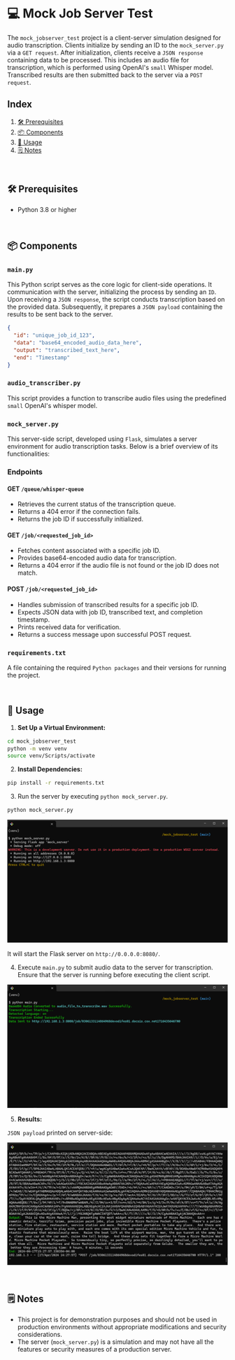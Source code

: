 # 💻 Mock Job Server Test

The `mock_jobserver_test` project is a client-server simulation designed for audio transcription. Clients initialize by sending an ID to the `mock_server.py` via a `GET request`. After initialization, clients receive a `JSON response` containing data to be processed. This includes an audio file for transcription, which is performed using OpenAI's `small` Whisper model. Transcribed results are then submitted back to the server via a `POST request`.

## Index

1. <div align=left><a href="#prerequisites" style="padding-top: 50px;">🛠️ Prerequisites</a></div>
2. <div align=left><a href="#components" style="padding-top: 50px;">📦 Components</a></div>
3. <div align=left><a href="#usage" style="padding-top: 50px;">🚀 Usage</a></div>
4. <div align=left><a href="#notes" style="padding-top: 50px;">🗒️ Notes</a></div>

<a name="prerequisites"></a>

</br>

## 🛠️ Prerequisites

- Python 3.8 or higher

<a name="components"></a>

</br>

## 📦 Components

### `main.py`

This Python script serves as the core logic for client-side operations. It communication with the server, initializing the process by sending an `ID`. Upon receiving a `JSON response`, the script conducts transcription based on the provided data. Subsequently, it prepares a `JSON payload` containing the results to be sent back to the server.

```json
{
  "id": "unique_job_id_123",
  "data": "base64_encoded_audio_data_here",
  "output": "transcribed_text_here",
  "end": "Timestamp"
}
```

### `audio_transcriber.py`

This script provides a function to transcribe audio files using the predefined `small` OpenAI's whisper model.

### `mock_server.py`

This server-side script, developed using `Flask`, simulates a server environment for audio transcription tasks. Below is a brief overview of its functionalities:

### Endpoints

#### GET `/queue/whisper-queue`

- Retrieves the current status of the transcription queue.
- Returns a 404 error if the connection fails.
- Returns the job ID if successfully initialized.

#### GET `/job/<requested_job_id>`

- Fetches content associated with a specific job ID.
- Provides base64-encoded audio data for transcription.
- Returns a 404 error if the audio file is not found or the job ID does not match.

#### POST `/job/<requested_job_id>`

- Handles submission of transcribed results for a specific job ID.
- Expects JSON data with job ID, transcribed text, and completion timestamp.
- Prints received data for verification.
- Returns a success message upon successful POST request.

### `requirements.txt`

A file containing the required `Python packages` and their versions for running the project.

<a name="usage"></a>

</br>

## 🚀 Usage

1. **Set Up a Virtual Environment:**

```bash
cd mock_jobserver_test
python -m venv venv
source venv/Scripts/activate
```

2. **Install Dependencies:**

```bash
pip install -r requirements.txt
```

3. Run the server by executing `python mock_server.py`.

```bash
python mock_server.py
```

<img src="../imgs/server_started.png"/>

It will start the Flask server on `http://0.0.0.0:8080/`.

4. Execute `main.py` to submit audio data to the server for transcription. Ensure that the server is running before executing the client script.

<img src="../imgs/main_started.png"/>

5. **Results:**

`JSON payload` printed on server-side:

<img src="../imgs/main_results.png"/>

<a name="notes"></a>

</br>

## 🗒️ Notes

- This project is for demonstration purposes and should not be used in production environments without appropriate modifications and security considerations.
- The server (`mock_server.py`) is a simulation and may not have all the features or security measures of a production server.
